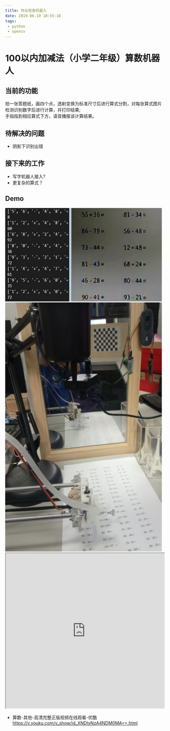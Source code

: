 ```yaml
---
title: 作业检查机器人 
date: 2019-06-10 10:55:10
tags:
 - python
 - opencv
---
```


# 100以内加减法（小学二年级）算数机器人

## 当前的功能
拍一张答题纸，画四个点，透射变换为标准尺寸后进行算式分割，对每张算式图片检测识别数字后进行计算，并打印结果;  
手指指到相应算式下方，语音播报该计算结果。

## 待解决的问题
* 阴影下识别出错

## 接下来的工作
* 写字机器人接入?
* 更复杂的算式？

## Demo
<div align=center>
<img src='作业检查机器人/000.jpg' width=600 height=300>
</div>
<div align=center>
<img src='作业检查机器人/001.png' width=600 height=800>
</div>
<div align=center>
<iframe height=498 width=510 src="http://player.youku.com/embed/XNDIyNzA4NDM0MA==">
</iframe>
</div>

* 算数-其他-高清完整正版视频在线观看-优酷</br>https://v.youku.com/v_show/id_XNDIyNzA4NDM0MA==.html

